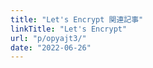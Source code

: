 ```yaml
---
title: "Let's Encrypt 関連記事"
linkTitle: "Let's Encrypt"
url: "p/opyajt3/"
date: "2022-06-26"
---
```


